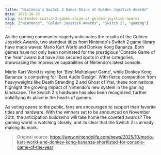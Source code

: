 ```yaml
---
title: "Nintendo's Switch 2 Games Shine at Golden Joystick Awards"
date: 2025-10-05
slug: nintendos-switch-2-games-shine-at-golden-joystick-awards
tags: ["Nintendo", "Golden Joystick Awards", "Switch 2", "gaming"]
---
```


As the gaming community eagerly anticipates the results of the Golden Joystick Awards, two standout titles from Nintendo's Switch 2 game library have made waves: Mario Kart World and Donkey Kong Bananza. Both games have not only been nominated for the prestigious 'Console Game of the Year' award but have also secured spots in other categories, showcasing the impressive capabilities of Nintendo's latest console.

Mario Kart World is vying for 'Best Multiplayer Game', while Donkey Kong Bananza is competing for 'Best Audio Design'. With fierce competition from heavyweights like Death Stranding 2 and Ghost of Ytei, these nominations highlight the growing impact of Nintendo's new system in the gaming landscape. The Switch 2's hardware has also been recognized, further solidifying its place in the hearts of gamers.

As voting opens to the public, fans are encouraged to support their favorite titles and hardware. With the winners set to be announced on November 20th, the anticipation buildswho will take home the coveted awards? The gaming world is watching closely, and its clear that the Switch 2 is already making its mark.

> Original source: https://www.nintendolife.com/news/2025/10/mario-kart-world-and-donkey-kong-bananza-shortlisted-for-console-game-of-the-year